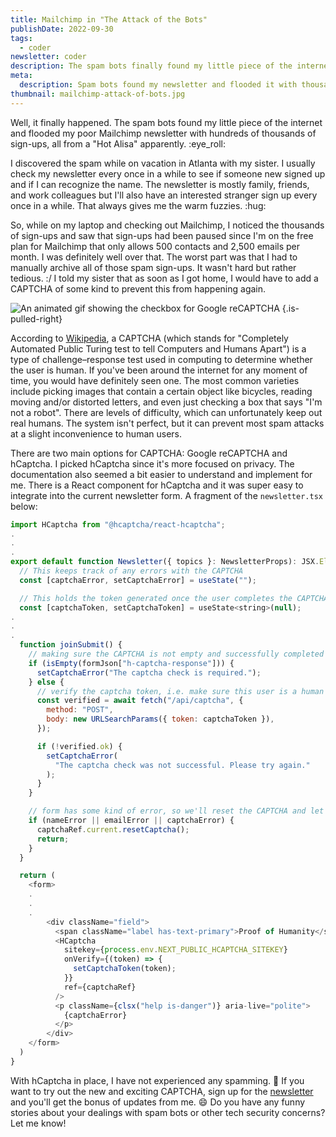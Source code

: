 ```yaml
---
title: Mailchimp in "The Attack of the Bots"
publishDate: 2022-09-30
tags:
  - coder
newsletter: coder
description: The spam bots finally found my little piece of the internet and flooded my newsletter with thousands of sign-ups from a "Hot Alisa". This post describes the steps I took to make sure that the spamming can never happen again.
meta:
  description: Spam bots found my newsletter and flooded it with thousands of sign-ups. This post describes my fight against the machines.
thumbnail: mailchimp-attack-of-bots.jpg
---
```


Well, it finally happened. The spam bots found my little piece of the internet and flooded my poor Mailchimp newsletter with hundreds of thousands of sign-ups, all from a "Hot Alisa" apparently. :eye_roll:

I discovered the spam while on vacation in Atlanta with my sister. I usually check my newsletter every once in a while to see if someone new signed up and if I can recognize the name. The newsletter is mostly family, friends, and work colleagues but I'll also have an interested stranger sign up every once in a while. That always gives me the warm fuzzies. :hug:

So, while on my laptop and checking out Mailchimp, I noticed the thousands of sign-ups and saw that sign-ups had been paused since I'm on the free plan for Mailchimp that only allows 500 contacts and 2,500 emails per month. I was definitely well over that. The worst part was that I had to manually archive all of those spam sign-ups. It wasn't hard but rather tedious. :/ I told my sister that as soon as I got home, I would have to add a CAPTCHA of some kind to prevent this from happening again.

![An animated gif showing the checkbox for Google reCAPTCHA](/images/posts/google-recaptcha-example.gif) {.is-pulled-right}

According to [Wikipedia](https://en.wikipedia.org/wiki/CAPTCHA), a CAPTCHA (which stands for "Completely Automated Public Turing test to tell Computers and Humans Apart") is a type of challenge–response test used in computing to determine whether the user is human. If you've been around the internet for any moment of time, you would have definitely seen one. The most common varieties include picking images that contain a certain object like bicycles, reading moving and/or distorted letters, and even just checking a box that says "I'm not a robot". There are levels of difficulty, which can unfortunately keep out real humans. The system isn't perfect, but it can prevent most spam attacks at a slight inconvenience to human users.

There are two main options for CAPTCHA: Google reCAPTCHA and hCaptcha. I picked hCaptcha since it's more focused on privacy. The documentation also seemed a bit easier to understand and implement for me. There is a React component for hCaptcha and it was super easy to integrate into the current newsletter form. A fragment of the `newsletter.tsx` below:

```js
import HCaptcha from "@hcaptcha/react-hcaptcha";
.
.
.
export default function Newsletter({ topics }: NewsletterProps): JSX.Element {
  // This keeps track of any errors with the CAPTCHA
  const [captchaError, setCaptchaError] = useState("");

  // This holds the token generated once the user completes the CAPTCHA
  const [captchaToken, setCaptchaToken] = useState<string>(null);
.
.
.
  function joinSubmit() {
    // making sure the CAPTCHA is not empty and successfully completed
    if (isEmpty(formJson["h-captcha-response"])) {
      setCaptchaError("The captcha check is required.");
    } else {
      // verify the captcha token, i.e. make sure this user is a human and not a bot
      const verified = await fetch("/api/captcha", {
        method: "POST",
        body: new URLSearchParams({ token: captchaToken }),
      });

      if (!verified.ok) {
        setCaptchaError(
          "The captcha check was not successful. Please try again."
        );
      }
    }

    // form has some kind of error, so we'll reset the CAPTCHA and let the user fix the form error
    if (nameError || emailError || captchaError) {
      captchaRef.current.resetCaptcha();
      return;
    }
  }

  return (
    <form>
    .
    .
    .
        <div className="field">
          <span className="label has-text-primary">Proof of Humanity</span>
          <HCaptcha
            sitekey={process.env.NEXT_PUBLIC_HCAPTCHA_SITEKEY}
            onVerify={(token) => {
              setCaptchaToken(token);
            }}
            ref={captchaRef}
          />
          <p className={clsx("help is-danger")} aria-live="polite">
            {captchaError}
          </p>
        </div>
    </form>
  )
}
```

With hCaptcha in place, I have not experienced any spamming. :raised_hands: If you want to try out the new and exciting CAPTCHA, sign up for the [newsletter](/newsletter) and you'll get the bonus of updates from me. :smile: Do you have any funny stories about your dealings with spam bots or other tech security concerns? Let me know!
